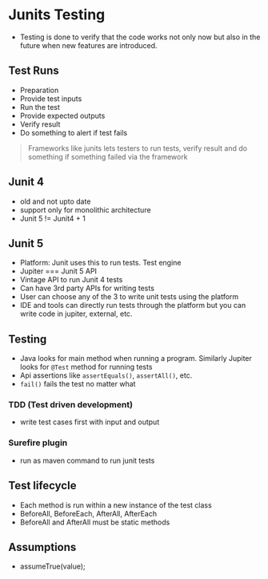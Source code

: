 # Junits Testing

- Testing is done to verify that the code works not only now but also in the future when new features are introduced.

## Test Runs

- Preparation
- Provide test inputs
- Run the test
- Provide expected outputs
- Verify result
- Do something to alert if test fails

> Frameworks like junits lets testers to run tests, verify result and do something if something failed via the framework

## Junit 4

- old and not upto date
- support only for monolithic architecture
- Junit 5 != Junit4 + 1

## Junit 5

- Platform: Junit uses this to run tests. Test engine
- Jupiter === Junit 5 API
- Vintage API to run Junit 4 tests
- Can have 3rd party APIs for writing tests
- User can choose any of the 3 to write unit tests using the platform
- IDE and tools can directly run tests through the platform but you can write code in jupiter, external, etc.

## Testing

- Java looks for main method when running a program. Similarly Jupiter looks for `@Test` method for running tests
- Api assertions like `assertEquals()`, `assertAll()`, etc.
- `fail()` fails the test no matter what

### TDD (Test driven development)

- write test cases first with input and output

### Surefire plugin

- run as maven command to run junit tests

## Test lifecycle

- Each method is run within a new instance of the test class
- BeforeAll, BeforeEach, AfterAll, AfterEach
- BeforeAll and AfterAll must be static methods

## Assumptions

- assumeTrue(value);
